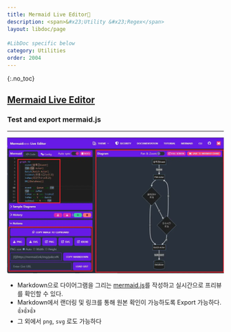 ```yaml
---
title: Mermaid Live Editor🔗
description: <span>&#x23;Utility &#x23;Regex</span>
layout: libdoc/page

#LibDoc specific below
category: Utilities
order: 2004
---
```

{:.no_toc}

## [Mermaid Live Editor](https://mermaid-js.github.io/mermaid-live-editor)
### Test and export mermaid.js 
--- 
![](/assets/docs/2000_Utilities/2004/1.webp)

* Markdown으로 다이어그램을 그리는 [mermaid.js](https://mermaid.js.org)를 작성하고 실시간으로 프리뷰를 확인할 수 있다.
* Markdown에서 랜더링 및 링크를 통해 원본 확인이 가능하도록 Export 가능하다. 👍👍👍
* 그 외에서 `png`, `svg` 로도 가능하다